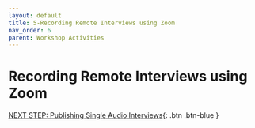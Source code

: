 ```yaml
---
layout: default
title: 5-Recording Remote Interviews using Zoom
nav_order: 6
parent: Workshop Activities
---
```

# Recording Remote Interviews using Zoom

[NEXT STEP: Publishing Single Audio Interviews](publishing-single-audio-interviews.html){: .btn .btn-blue }
